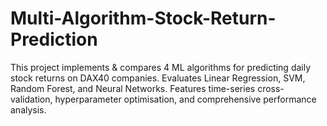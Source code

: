 # Multi-Algorithm-Stock-Return-Prediction
This project implements &amp; compares 4 ML algorithms for predicting daily stock returns on DAX40 companies. Evaluates Linear Regression, SVM, Random Forest, and Neural Networks. Features time-series cross-validation, hyperparameter optimisation, and comprehensive performance analysis.
